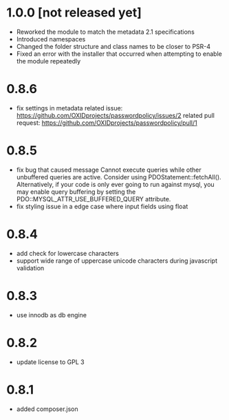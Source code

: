 # 1.0.0 [not released yet]
* Reworked the module to match the metadata 2.1 specifications
* Introduced namespaces
* Changed the folder structure and class names to be closer to PSR-4
* Fixed an error with the installer that occurred when attempting to enable the module repeatedly

# 0.8.6
- fix settings in metadata 
related issue: https://github.com/OXIDprojects/passwordpolicy/issues/2
related pull request: https://github.com/OXIDprojects/passwordpolicy/pull/1


# 0.8.5
- fix bug that caused 
message Cannot execute queries while other unbuffered queries are active. Consider using PDOStatement::fetchAll(). Alternatively, if your code is only ever going to run against mysql, you may enable query buffering by setting the PDO::MYSQL_ATTR_USE_BUFFERED_QUERY attribute.
- fix styling issue in a edge case where input fields using float

# 0.8.4
- add check for lowercase characters
- support wide range of uppercase unicode characters during javascript validation  

# 0.8.3
- use innodb as db engine

# 0.8.2
- update license to GPL 3

# 0.8.1
- added composer.json

